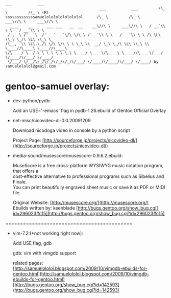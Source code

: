                                                                        ___           ___      
                                             ___           ___         /\_ \         /\_ \ (R) 
    sssssssssssssamuelolololololololol      /\_ \         /\_ \     ___\//\ \     ___\//\ \    
      ____    __      ___ ___   __  __    __\//\ \     ___\//\ \   / __`\\ \ \   / __`\\ \ \   
     /',__\ /'__`\  /' __` __`\/\ \/\ \ /'__`\\ \ \   / __`\\ \ \ /\ \L\ \\_\ \_/\ \L\ \\_\ \_ 
    /\__, `\\ \L\.\_/\ \/\ \/\ \ \ \_\ \\  __/ \_\ \_/\ \L\ \\_\ \\ \____//\____\ \____//\____\
    \/\____/ \__/.\_\ \_\ \_\ \_\ \____/ \____\/\____\ \____//\____\/___/ \/____/\/___/ \/____/
     \/___/ \/__/\/_/\/_/\/_/\/_/\/___/ \/____/\/____/\/___/ \/____/ by samuelololol@gmail.com 
     

gentoo-samuel overlay:                                       
======================
* dev-python/pydb:

    Add an USE='-emacs' flag in pydb-1.26.ebuild of Gentoo Official Overlay
    
* net-misc/nicovideo-dl-0.0.20091209

    Download nicodoga video in console by a python script

    Project Page: [http://sourceforge.jp/projects/nicovideo-dl/](http://sourceforge.jp/projects/nicovideo-dl/)

* media-sound/musescore/musescore-0.9.6.2.ebuild:

    MuseScore is a free cross-platform WYSIWYG music notation program, that offers a  
    cost-effective alternative to professional programs such as Sibelius and Finale.  
    You can print beautifully engraved sheet music or save it as PDF or MIDI file.  

    Original Website: [http://musescore.org/](http://musescore.org/)   
    Ebuilds written by: keenblade [http://bugs.gentoo.org/show_bug.cgi?id=296023#c15](http://bugs.gentoo.org/show_bug.cgi?id=296023#c15)  
                

<!-- {{{ -->
===========================================    

* vim-7.2:(*not working right now):

    Add USE flag, gdb  

    gdb: vim with vimgdb support  

    related pages:  
    [http://samuelololol.blogspot.com/2009/10/vimgdb-ebuilds-for-gentoo.html](http://samuelololol.blogspot.com/2009/10/vimgdb-ebuilds-for-gentoo.html)  
    [http://bugs.gentoo.org/show_bug.cgi?id=142593](http://bugs.gentoo.org/show_bug.cgi?id=142593)  
<!-- }}} vim:fdm=marker 
